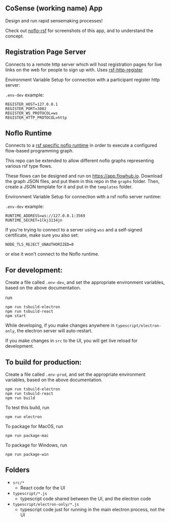 ## CoSense (working name) App

Design and run rapid sensemaking processes!

Check out [noflo-rsf](https://github.com/rapid-sensemaking-framework/noflo-rsf/blob/master/README.md#using-the-rsf-app) for screenshots of this app, and to understand the concept.

## Registration Page Server

Connects to a remote http server which will host registration pages for live links on the web for people to sign up with. Uses [rsf-http-register](https://github.com/rapid-sensemaking-framework/rsf-http-register)

Environment Variable Setup for connection with a participant register http server:

`.env-dev` example:

```
REGISTER_HOST=127.0.0.1
REGISTER_PORT=3002
REGISTER_WS_PROTOCOL=ws
REGISTER_HTTP_PROTOCOL=http
```


## Noflo Runtime

Connects to a [rsf specific noflo runtime](https://github.com/rapid-sensemaking-framework/noflo-rapid-sensemaking-server) in order to execute a configured flow-based programming graph.

This repo can be extended to allow different noflo graphs representing various rsf type flows.

These flows can be designed and run on https://app.flowhub.io. Download the graph JSON files, and put them in this repo in the `graphs` folder. Then, create a JSON template for it and put in the `templates` folder.

Environment Variable Setup for connection with a rsf noflo server runtime:

`.env-dev` example:

```
RUNTIME_ADDRESS=ws://127.0.0.1:3569
RUNTIME_SECRET=1lkj3134jn
```
If you're trying to connect to a server using `wss` and a self-signed certificate, make sure you also set:
```
NODE_TLS_REJECT_UNAUTHORIZED=0
```
or else it won't connect to the Noflo runtime.

## For development:

Create a file called `.env-dev`, and set the appropriate environment variables, based on the above documentation.

run

```
npm run tsbuild-electron
npm run tsbuild-react
npm start
```

While developing, if you make changes anywhere in `typescript/electron-only`, the electron server will auto-restart.

If you make changes in `src` to the UI, you will get live reload for development.

## To build for production:

Create a file called `.env-prod`, and set the appropriate environment variables, based on the above documentation.

```
npm run tsbuild-electron
npm run tsbuild-react
npm run build
```

To test this build, run

```
npm run electron
```

To package for MacOS, run

```
npm run package-mac
```

To package for Windows, run

```
npm run package-win
```

## Folders

- `src/*`
  - React code for the UI
- `typescript/*.js`
  - typescript code shared between the UI, and the electron code
- `typescript/electron-only/*.js`
  - typescript code just for running in the main electron process, not the UI
